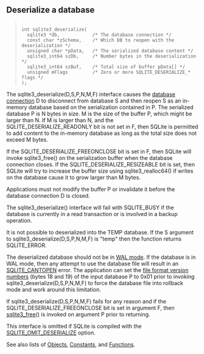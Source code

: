 ## Deserialize a database




> ```
> 
> int sqlite3_deserialize(
>   sqlite3 *db,            /* The database connection */
>   const char *zSchema,    /* Which DB to reopen with the deserialization */
>   unsigned char *pData,   /* The serialized database content */
>   sqlite3_int64 szDb,     /* Number bytes in the deserialization */
>   sqlite3_int64 szBuf,    /* Total size of buffer pData[] */
>   unsigned mFlags         /* Zero or more SQLITE_DESERIALIZE_* flags */
> );
> 
> ```



The sqlite3\_deserialize(D,S,P,N,M,F) interface causes the
[database connection](../c3ref/sqlite3.html) D to disconnect from database S and then
reopen S as an in\-memory database based on the serialization contained
in P. The serialized database P is N bytes in size. M is the size of
the buffer P, which might be larger than N. If M is larger than N, and
the SQLITE\_DESERIALIZE\_READONLY bit is not set in F, then SQLite is
permitted to add content to the in\-memory database as long as the total
size does not exceed M bytes.


If the SQLITE\_DESERIALIZE\_FREEONCLOSE bit is set in F, then SQLite will
invoke sqlite3\_free() on the serialization buffer when the database
connection closes. If the SQLITE\_DESERIALIZE\_RESIZEABLE bit is set, then
SQLite will try to increase the buffer size using sqlite3\_realloc64()
if writes on the database cause it to grow larger than M bytes.


Applications must not modify the buffer P or invalidate it before
the database connection D is closed.


The sqlite3\_deserialize() interface will fail with SQLITE\_BUSY if the
database is currently in a read transaction or is involved in a backup
operation.


It is not possible to deserialized into the TEMP database. If the
S argument to sqlite3\_deserialize(D,S,P,N,M,F) is "temp" then the
function returns SQLITE\_ERROR.


The deserialized database should not be in [WAL mode](../wal.html). If the database
is in WAL mode, then any attempt to use the database file will result
in an [SQLITE\_CANTOPEN](../rescode.html#cantopen) error. The application can set the
[file format version numbers](../fileformat2.html#vnums) (bytes 18 and 19\) of the input database P
to 0x01 prior to invoking sqlite3\_deserialize(D,S,P,N,M,F) to force the
database file into rollback mode and work around this limitation.


If sqlite3\_deserialize(D,S,P,N,M,F) fails for any reason and if the
SQLITE\_DESERIALIZE\_FREEONCLOSE bit is set in argument F, then
[sqlite3\_free()](../c3ref/free.html) is invoked on argument P prior to returning.


This interface is omitted if SQLite is compiled with the
[SQLITE\_OMIT\_DESERIALIZE](../compile.html#omit_deserialize) option.


See also lists of
 [Objects](../c3ref/objlist.html),
 [Constants](../c3ref/constlist.html), and
 [Functions](../c3ref/funclist.html).


